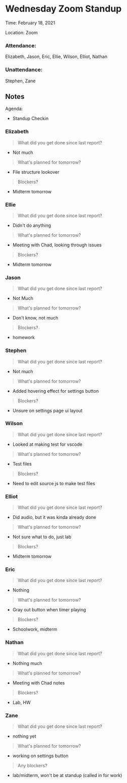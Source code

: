 # Wednesday Zoom Standup
Time: February 18, 2021 

Location: Zoom

### Attendance:

Elizabeth, Jason, Eric, Ellie, Wilson, Elliot, Nathan

### Unattendance:

Stephen, Zane

## Notes
Agenda:
- Standup Checkin
  
### Elizabeth
> What did you get done since last report?
- Not much
> What's planned for tomorrow?
- File structure lookover
> Blockers?
- Midterm tomorrow

### Ellie
> What did you get done since last report?
- Didn't do anything
> What's planned for tomorrow?
- Meeting with Chad, looking through issues
> Blockers?
- Midterm tomorrow

### Jason
> What did you get done since last report?
- Not Much
> What's planned for tomorrow?
- Don't know, not much
> Blockers?
- homework

### Stephen
> What did you get done since last report?
- Not much
> What's planned for tomorrow?
- Added hovering effect for settings button
> Blockers?
- Unsure on settings page ui layout

### Wilson
> What did you get done since last report?
- Looked at making test for vscode
> What's planned for tomorrow?
- Test files
> Blockers?
- Need to edit source js to make test files

### Elliot
> What did you get done since last report?
- Did audio, but it was kinda already done
> What's planned for tomorrow?
- Not sure what to do, just lab
> Blockers?
- Midterm tomorrow

### Eric
> What did you get done since last report?
- Nothing
> What's planned for tomorrow?
- Gray out button when timer playing
> Blockers?
- Schoolwork, midterm

### Nathan
> What did you get done since last report?
- Nothing much
> What's planned for tomorrow?
- Meeting with Chad notes
> Blockers?
- Lab, HW

### Zane
> What did you get done since last report?
- nothing yet
> What's planned for tomorrow?
- working on settings button
> Any blockers?
- lab/midterm, won't be at standup (called in for work)
